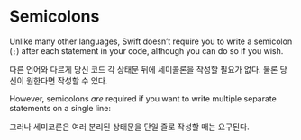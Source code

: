 # Semicolons

Unlike many other languages, Swift doesn’t require you to write a semicolon (`;`) after each statement in your code, although you can do so if you wish. 

다른 언어와 다르게 당신 코드 각 상태문 뒤에 세미콜론을 작성할 필요가 없다. 물론 당신이 원한다면 작성할 수 있다.



However, semicolons *are* required if you want to write multiple separate statements on a single line:

그러나 세미코론은 여러 분리된 상태문을 단일 줄로 작성할 때는 요구된다.



